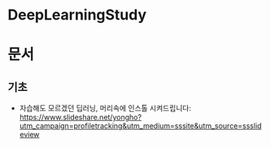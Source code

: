 # DeepLearningStudy
문서
===
## 기초
* 자습해도 모르겠던 딥러닝, 머리속에 인스톨 시켜드립니다: https://www.slideshare.net/yongho?utm_campaign=profiletracking&utm_medium=sssite&utm_source=ssslideview

